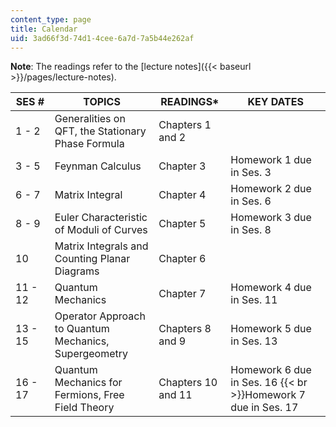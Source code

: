 ```yaml
---
content_type: page
title: Calendar
uid: 3ad66f3d-74d1-4cee-6a7d-7a5b44e262af
---
```


**Note**: The readings refer to the [lecture notes]({{< baseurl >}}/pages/lecture-notes).

| SES # | TOPICS | READINGS\* | KEY DATES |
| --- | --- | --- | --- |
| 1 - 2 | Generalities on QFT, the Stationary Phase Formula | Chapters 1 and 2 |  |
| 3 - 5 | Feynman Calculus | Chapter 3 | Homework 1 due in Ses. 3 |
| 6 - 7 | Matrix Integral | Chapter 4 | Homework 2 due in Ses. 6 |
| 8 - 9 | Euler Characteristic of Moduli of Curves | Chapter 5 | Homework 3 due in Ses. 8 |
| 10 | Matrix Integrals and Counting Planar Diagrams | Chapter 6 |  |
| 11 - 12 | Quantum Mechanics | Chapter 7 | Homework 4 due in Ses. 11 |
| 13 - 15 | Operator Approach to Quantum Mechanics, Supergeometry | Chapters 8 and 9 | Homework 5 due in Ses. 13 |
| 16 - 17 | Quantum Mechanics for Fermions, Free Field Theory | Chapters 10 and 11 | Homework 6 due in Ses. 16  {{< br >}}Homework 7 due in Ses. 17